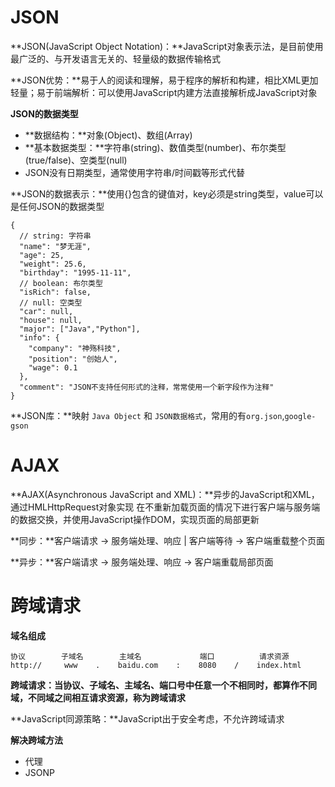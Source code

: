 # JSON

**JSON\(JavaScript Object Notation\)：**JavaScript对象表示法，是目前使用最广泛的、与开发语言无关的、轻量级的数据传输格式

**JSON优势：**易于人的阅读和理解，易于程序的解析和构建，相比XML更加轻量；易于前端解析：可以使用JavaScript内建方法直接解析成JavaScript对象

**JSON的数据类型**

* **数据结构：**对象\(Object\)、数组\(Array\)
* **基本数据类型：**字符串\(string\)、数值类型\(number\)、布尔类型\(true/false\)、空类型\(null\)
* JSON没有日期类型，通常使用字符串/时间戳等形式代替

**JSON的数据表示：**使用{}包含的键值对，key必须是string类型，value可以是任何JSON的数据类型

```
{
  // string: 字符串
  "name": "梦无涯",
  "age": 25,
  "weight": 25.6,
  "birthday": "1995-11-11",
  // boolean: 布尔类型
  "isRich": false,
  // null: 空类型
  "car": null,
  "house": null,
  "major": ["Java","Python"],
  "info": {
    "company": "神殇科技",
    "position": "创始人",
    "wage": 0.1
  },
  "comment": "JSON不支持任何形式的注释，常常使用一个新字段作为注释"
}
```

**JSON库：**映射 `Java Object` 和 `JSON数据格式`，常用的有`org.json`,`google-gson`

# AJAX

**AJAX\(Asynchronous JavaScript and XML\)：**异步的JavaScript和XML，通过HMLHttpRequest对象实现 在不重新加载页面的情况下进行客户端与服务端的数据交换，并使用JavaScript操作DOM，实现页面的局部更新

**同步：**客户端请求 -&gt; 服务端处理、响应 \| 客户端等待 -&gt; 客户端重载整个页面

**异步：**客户端请求 -&gt; 服务端处理、响应 -&gt; 客户端重载局部页面

# 跨域请求

**域名组成**

```
协议        子域名        主域名             端口          请求资源
http://     www    .    baidu.com    :    8080    /    index.html
```

**跨域请求：**当协议、子域名、主域名、端口号中任意一个不相同时，都算作不同域，不同域之间相互请求资源，称为**跨域请求**

**JavaScript同源策略：**JavaScript出于安全考虑，不允许跨域请求

**解决跨域方法**

* 代理
* JSONP